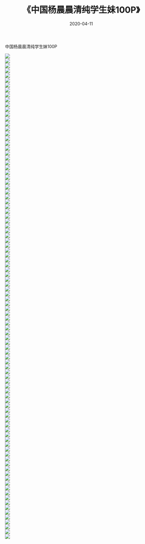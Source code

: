 ﻿---
layout: post
title:  《中国杨晨晨清纯学生妹100P》
date:   2020-04-11
img: http://img.660000.xyz/Sharelink/性感/2020/中国杨晨晨清纯学生妹100P/000.jpg
categories: [美女, 清纯, 唯美]
---

中国杨晨晨清纯学生妹100P

  ![](http://img.660000.xyz/Sharelink/性感/2020/中国杨晨晨清纯学生妹100P/001.jpg) <br> ![](http://img.660000.xyz/Sharelink/性感/2020/中国杨晨晨清纯学生妹100P/002.jpg) <br> ![](http://img.660000.xyz/Sharelink/性感/2020/中国杨晨晨清纯学生妹100P/003.jpg) <br> ![](http://img.660000.xyz/Sharelink/性感/2020/中国杨晨晨清纯学生妹100P/004.jpg) <br> ![](http://img.660000.xyz/Sharelink/性感/2020/中国杨晨晨清纯学生妹100P/005.jpg) <br> ![](http://img.660000.xyz/Sharelink/性感/2020/中国杨晨晨清纯学生妹100P/006.jpg) <br> ![](http://img.660000.xyz/Sharelink/性感/2020/中国杨晨晨清纯学生妹100P/007.jpg) <br> ![](http://img.660000.xyz/Sharelink/性感/2020/中国杨晨晨清纯学生妹100P/008.jpg) <br> ![](http://img.660000.xyz/Sharelink/性感/2020/中国杨晨晨清纯学生妹100P/009.jpg) <br> ![](http://img.660000.xyz/Sharelink/性感/2020/中国杨晨晨清纯学生妹100P/010.jpg) <br> ![](http://img.660000.xyz/Sharelink/性感/2020/中国杨晨晨清纯学生妹100P/011.jpg) <br> ![](http://img.660000.xyz/Sharelink/性感/2020/中国杨晨晨清纯学生妹100P/012.jpg) <br> ![](http://img.660000.xyz/Sharelink/性感/2020/中国杨晨晨清纯学生妹100P/013.jpg) <br> ![](http://img.660000.xyz/Sharelink/性感/2020/中国杨晨晨清纯学生妹100P/014.jpg) <br> ![](http://img.660000.xyz/Sharelink/性感/2020/中国杨晨晨清纯学生妹100P/015.jpg) <br> ![](http://img.660000.xyz/Sharelink/性感/2020/中国杨晨晨清纯学生妹100P/016.jpg) <br> ![](http://img.660000.xyz/Sharelink/性感/2020/中国杨晨晨清纯学生妹100P/017.jpg) <br> ![](http://img.660000.xyz/Sharelink/性感/2020/中国杨晨晨清纯学生妹100P/018.jpg) <br> ![](http://img.660000.xyz/Sharelink/性感/2020/中国杨晨晨清纯学生妹100P/019.jpg) <br> ![](http://img.660000.xyz/Sharelink/性感/2020/中国杨晨晨清纯学生妹100P/020.jpg) <br> ![](http://img.660000.xyz/Sharelink/性感/2020/中国杨晨晨清纯学生妹100P/021.jpg) <br> ![](http://img.660000.xyz/Sharelink/性感/2020/中国杨晨晨清纯学生妹100P/022.jpg) <br> ![](http://img.660000.xyz/Sharelink/性感/2020/中国杨晨晨清纯学生妹100P/023.jpg) <br> ![](http://img.660000.xyz/Sharelink/性感/2020/中国杨晨晨清纯学生妹100P/024.jpg) <br> ![](http://img.660000.xyz/Sharelink/性感/2020/中国杨晨晨清纯学生妹100P/025.jpg) <br> ![](http://img.660000.xyz/Sharelink/性感/2020/中国杨晨晨清纯学生妹100P/026.jpg) <br> ![](http://img.660000.xyz/Sharelink/性感/2020/中国杨晨晨清纯学生妹100P/027.jpg) <br> ![](http://img.660000.xyz/Sharelink/性感/2020/中国杨晨晨清纯学生妹100P/028.jpg) <br> ![](http://img.660000.xyz/Sharelink/性感/2020/中国杨晨晨清纯学生妹100P/029.jpg) <br> ![](http://img.660000.xyz/Sharelink/性感/2020/中国杨晨晨清纯学生妹100P/030.jpg) <br> ![](http://img.660000.xyz/Sharelink/性感/2020/中国杨晨晨清纯学生妹100P/031.jpg) <br> ![](http://img.660000.xyz/Sharelink/性感/2020/中国杨晨晨清纯学生妹100P/032.jpg) <br> ![](http://img.660000.xyz/Sharelink/性感/2020/中国杨晨晨清纯学生妹100P/033.jpg) <br> ![](http://img.660000.xyz/Sharelink/性感/2020/中国杨晨晨清纯学生妹100P/034.jpg) <br> ![](http://img.660000.xyz/Sharelink/性感/2020/中国杨晨晨清纯学生妹100P/035.jpg) <br> ![](http://img.660000.xyz/Sharelink/性感/2020/中国杨晨晨清纯学生妹100P/036.jpg) <br> ![](http://img.660000.xyz/Sharelink/性感/2020/中国杨晨晨清纯学生妹100P/037.jpg) <br> ![](http://img.660000.xyz/Sharelink/性感/2020/中国杨晨晨清纯学生妹100P/038.jpg) <br> ![](http://img.660000.xyz/Sharelink/性感/2020/中国杨晨晨清纯学生妹100P/039.jpg) <br> ![](http://img.660000.xyz/Sharelink/性感/2020/中国杨晨晨清纯学生妹100P/040.jpg) <br> ![](http://img.660000.xyz/Sharelink/性感/2020/中国杨晨晨清纯学生妹100P/041.jpg) <br> ![](http://img.660000.xyz/Sharelink/性感/2020/中国杨晨晨清纯学生妹100P/042.jpg) <br> ![](http://img.660000.xyz/Sharelink/性感/2020/中国杨晨晨清纯学生妹100P/043.jpg) <br> ![](http://img.660000.xyz/Sharelink/性感/2020/中国杨晨晨清纯学生妹100P/044.jpg) <br> ![](http://img.660000.xyz/Sharelink/性感/2020/中国杨晨晨清纯学生妹100P/045.jpg) <br> ![](http://img.660000.xyz/Sharelink/性感/2020/中国杨晨晨清纯学生妹100P/046.jpg) <br> ![](http://img.660000.xyz/Sharelink/性感/2020/中国杨晨晨清纯学生妹100P/047.jpg) <br> ![](http://img.660000.xyz/Sharelink/性感/2020/中国杨晨晨清纯学生妹100P/048.jpg) <br> ![](http://img.660000.xyz/Sharelink/性感/2020/中国杨晨晨清纯学生妹100P/049.jpg) <br> ![](http://img.660000.xyz/Sharelink/性感/2020/中国杨晨晨清纯学生妹100P/050.jpg) <br> ![](http://img.660000.xyz/Sharelink/性感/2020/中国杨晨晨清纯学生妹100P/051.jpg) <br> ![](http://img.660000.xyz/Sharelink/性感/2020/中国杨晨晨清纯学生妹100P/052.jpg) <br> ![](http://img.660000.xyz/Sharelink/性感/2020/中国杨晨晨清纯学生妹100P/053.jpg) <br> ![](http://img.660000.xyz/Sharelink/性感/2020/中国杨晨晨清纯学生妹100P/054.jpg) <br> ![](http://img.660000.xyz/Sharelink/性感/2020/中国杨晨晨清纯学生妹100P/055.jpg) <br> ![](http://img.660000.xyz/Sharelink/性感/2020/中国杨晨晨清纯学生妹100P/056.jpg) <br> ![](http://img.660000.xyz/Sharelink/性感/2020/中国杨晨晨清纯学生妹100P/057.jpg) <br> ![](http://img.660000.xyz/Sharelink/性感/2020/中国杨晨晨清纯学生妹100P/058.jpg) <br> ![](http://img.660000.xyz/Sharelink/性感/2020/中国杨晨晨清纯学生妹100P/059.jpg) <br> ![](http://img.660000.xyz/Sharelink/性感/2020/中国杨晨晨清纯学生妹100P/060.jpg) <br> ![](http://img.660000.xyz/Sharelink/性感/2020/中国杨晨晨清纯学生妹100P/061.jpg) <br> ![](http://img.660000.xyz/Sharelink/性感/2020/中国杨晨晨清纯学生妹100P/062.jpg) <br> ![](http://img.660000.xyz/Sharelink/性感/2020/中国杨晨晨清纯学生妹100P/063.jpg) <br> ![](http://img.660000.xyz/Sharelink/性感/2020/中国杨晨晨清纯学生妹100P/064.jpg) <br> ![](http://img.660000.xyz/Sharelink/性感/2020/中国杨晨晨清纯学生妹100P/065.jpg) <br> ![](http://img.660000.xyz/Sharelink/性感/2020/中国杨晨晨清纯学生妹100P/066.jpg) <br> ![](http://img.660000.xyz/Sharelink/性感/2020/中国杨晨晨清纯学生妹100P/067.jpg) <br> ![](http://img.660000.xyz/Sharelink/性感/2020/中国杨晨晨清纯学生妹100P/068.jpg) <br> ![](http://img.660000.xyz/Sharelink/性感/2020/中国杨晨晨清纯学生妹100P/069.jpg) <br> ![](http://img.660000.xyz/Sharelink/性感/2020/中国杨晨晨清纯学生妹100P/070.jpg) <br> ![](http://img.660000.xyz/Sharelink/性感/2020/中国杨晨晨清纯学生妹100P/071.jpg) <br> ![](http://img.660000.xyz/Sharelink/性感/2020/中国杨晨晨清纯学生妹100P/072.jpg) <br> ![](http://img.660000.xyz/Sharelink/性感/2020/中国杨晨晨清纯学生妹100P/073.jpg) <br> ![](http://img.660000.xyz/Sharelink/性感/2020/中国杨晨晨清纯学生妹100P/074.jpg) <br> ![](http://img.660000.xyz/Sharelink/性感/2020/中国杨晨晨清纯学生妹100P/075.jpg) <br> ![](http://img.660000.xyz/Sharelink/性感/2020/中国杨晨晨清纯学生妹100P/076.jpg) <br> ![](http://img.660000.xyz/Sharelink/性感/2020/中国杨晨晨清纯学生妹100P/077.jpg) <br> ![](http://img.660000.xyz/Sharelink/性感/2020/中国杨晨晨清纯学生妹100P/078.jpg) <br> ![](http://img.660000.xyz/Sharelink/性感/2020/中国杨晨晨清纯学生妹100P/079.jpg) <br> ![](http://img.660000.xyz/Sharelink/性感/2020/中国杨晨晨清纯学生妹100P/080.jpg) <br> ![](http://img.660000.xyz/Sharelink/性感/2020/中国杨晨晨清纯学生妹100P/081.jpg) <br> ![](http://img.660000.xyz/Sharelink/性感/2020/中国杨晨晨清纯学生妹100P/082.jpg) <br> ![](http://img.660000.xyz/Sharelink/性感/2020/中国杨晨晨清纯学生妹100P/083.jpg) <br> ![](http://img.660000.xyz/Sharelink/性感/2020/中国杨晨晨清纯学生妹100P/084.jpg) <br> ![](http://img.660000.xyz/Sharelink/性感/2020/中国杨晨晨清纯学生妹100P/085.jpg) <br> ![](http://img.660000.xyz/Sharelink/性感/2020/中国杨晨晨清纯学生妹100P/086.jpg) <br> ![](http://img.660000.xyz/Sharelink/性感/2020/中国杨晨晨清纯学生妹100P/087.jpg) <br> ![](http://img.660000.xyz/Sharelink/性感/2020/中国杨晨晨清纯学生妹100P/088.jpg) <br> ![](http://img.660000.xyz/Sharelink/性感/2020/中国杨晨晨清纯学生妹100P/089.jpg) <br> ![](http://img.660000.xyz/Sharelink/性感/2020/中国杨晨晨清纯学生妹100P/090.jpg) <br> ![](http://img.660000.xyz/Sharelink/性感/2020/中国杨晨晨清纯学生妹100P/091.jpg) <br> ![](http://img.660000.xyz/Sharelink/性感/2020/中国杨晨晨清纯学生妹100P/092.jpg) <br> ![](http://img.660000.xyz/Sharelink/性感/2020/中国杨晨晨清纯学生妹100P/093.jpg) <br> ![](http://img.660000.xyz/Sharelink/性感/2020/中国杨晨晨清纯学生妹100P/094.jpg) <br> ![](http://img.660000.xyz/Sharelink/性感/2020/中国杨晨晨清纯学生妹100P/095.jpg) <br> ![](http://img.660000.xyz/Sharelink/性感/2020/中国杨晨晨清纯学生妹100P/096.jpg) <br> ![](http://img.660000.xyz/Sharelink/性感/2020/中国杨晨晨清纯学生妹100P/097.jpg) <br> ![](http://img.660000.xyz/Sharelink/性感/2020/中国杨晨晨清纯学生妹100P/098.jpg) <br> ![](http://img.660000.xyz/Sharelink/性感/2020/中国杨晨晨清纯学生妹100P/099.jpg) <br> ![](http://img.660000.xyz/Sharelink/性感/2020/中国杨晨晨清纯学生妹100P/100.jpg) <br>